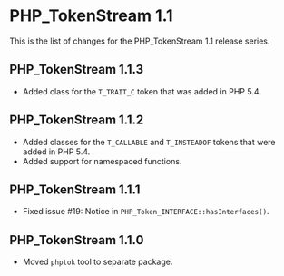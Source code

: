 PHP_TokenStream 1.1
===================

This is the list of changes for the PHP_TokenStream 1.1 release series.

PHP_TokenStream 1.1.3
---------------------

* Added class for the `T_TRAIT_C` token that was added in PHP 5.4.

PHP_TokenStream 1.1.2
---------------------

* Added classes for the `T_CALLABLE` and `T_INSTEADOF` tokens that were added in PHP 5.4.
* Added support for namespaced functions.

PHP_TokenStream 1.1.1
---------------------

* Fixed issue #19: Notice in `PHP_Token_INTERFACE::hasInterfaces()`.

PHP_TokenStream 1.1.0
---------------------

* Moved `phptok` tool to separate package.
